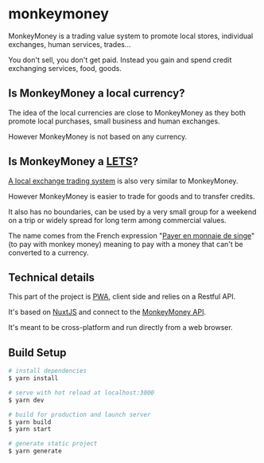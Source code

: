 # monkeymoney

MonkeyMoney is a trading value system to promote local stores, individual exchanges, human services, trades…

You don't sell, you don't get paid. Instead you gain and spend credit exchanging services, food, goods.

## Is MonkeyMoney a local currency?

The idea of the local currencies are close to MonkeyMoney as they both promote local purchases, small business and human exchanges.

However MonkeyMoney is not based on any currency.


## Is MonkeyMoney a [LETS](https://en.wikipedia.org/wiki/Local_exchange_trading_system)?

[A local exchange trading system](https://en.wikipedia.org/wiki/Local_exchange_trading_system) is also very similar to MonkeyMoney.

However MonkeyMoney is easier to trade for goods and to transfer credits.

It also has no boundaries, can be used by a very small group for a weekend on a trip or widely spread for long term among commercial values.

The name comes from the French expression "[Payer en monnaie de singe](https://fr.wikipedia.org/wiki/Payer_en_monnaie_de_singe)" (to pay with monkey money) meaning to pay with a money that can't be converted to a currency.

## Technical details

This part of the project is [PWA](https://developer.mozilla.org/en-US/docs/Web/Progressive_web_apps), client side and relies on a Restful API.

It's based on [NuxtJS](http://nuxtjs.org/) and connect to the [MonkeyMoney API](https://github.com/vinyll/MonkeyMoney-api).

It's meant to be cross-platform and run directly from a web browser.


## Build Setup

```bash
# install dependencies
$ yarn install

# serve with hot reload at localhost:3000
$ yarn dev

# build for production and launch server
$ yarn build
$ yarn start

# generate static project
$ yarn generate
```
